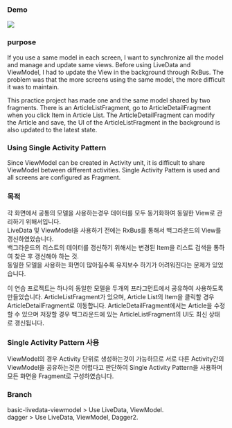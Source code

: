 ### Demo
![](https://im3.ezgif.com/tmp/ezgif-3-68bcf4f125.gif)

### purpose

If you use a same model in each screen, I want to synchronize all the model and manage and update same views.
Before using LiveData and ViewModel, I had to update the View in the background through RxBus.
The problem was that the more screens using the same model, the more difficult it was to maintain.

This practice project has made one and the same model shared by two fragments. 
There is an ArticleListFragment, go to ArticleDetailFragment when you click Item in Article List. 
The ArticleDetailFragment can modify the Article and save, 
the UI of the ArticleListFragment in the background is also updated to the latest state.

### Using Single Activity Pattern
Since ViewModel can be created in Activity unit, 
it is difficult to share ViewModel between different activities. 
Single Activity Pattern is used and all screens are configured as Fragment.

### 목적
각 화면에서 공통의 모델을 사용하는경우 데이터를 모두 동기화하여 동일한 View로 관리하기 위해서입니다.  
LiveData 및 ViewModel을 사용하기 전에는 RxBus를 통해서 백그라운드의 View를 갱신하였었습니다.  
백그라운드의 리스트의 데이터를 갱신하기 위해서는 변경된 Item을 리스트 검색을 통하여 찾은 후 갱신해야 하는 것.  
동일한 모델을 사용하는 화면이 많아질수록 유지보수 하기가 어려워진다는 문제가 있었습니다.

이 연습 프로젝트는 하나의 동일한 모델을 두개의 프라그먼트에서 공유하여 사용하도록 만들었습니다.
ArticleListFragment가 있으며, Article List의 Item을 클릭할 경우 ArticleDetailFragment로 이동합니다.
ArticleDetailFragment에서는 Article을 수정할 수 있으며 저장할 경우 백그라운드에 있는 ArticleListFragment의 UI도 최신 상태로 갱신됩니다.

### Single Activity Pattern 사용
ViewModel의 경우 Activity 단위로 생성하는것이 가능하므로 서로 다른 Activity간의 ViewModel을 공유하는것은 어렵다고 판단하여
Single Activity Pattern을 사용하며 모든 화면을 Fragment로 구성하였습니다.

### Branch
basic-livedata-viewmodel > Use LiveData, ViewModel.  
dagger > Use LiveData, ViewModel, Dagger2.  
